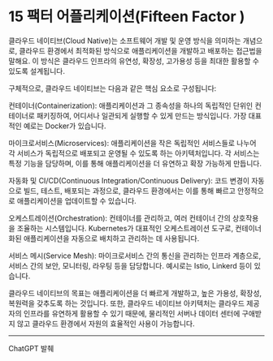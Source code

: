 # 15 팩터 어플리케이션(Fifteen Factor )

클라우드 네이티브(Cloud Native)는 소프트웨어 개발 및 운영 방식을 의미하는 개념으로, 클라우드 환경에서 최적화된 방식으로 애플리케이션을 개발하고 배포하는 접근법을 말해요. 이 방식은 클라우드 인프라의 유연성, 확장성, 고가용성 등을 최대한 활용할 수 있도록 설계됩니다.

구체적으로, 클라우드 네이티브는 다음과 같은 핵심 요소로 구성됩니다:

컨테이너(Containerization): 애플리케이션과 그 종속성을 하나의 독립적인 단위인 컨테이너로 패키징하여, 어디서나 일관되게 실행할 수 있게 만드는 방식입니다. 가장 대표적인 예로는 Docker가 있습니다.

마이크로서비스(Microservices): 애플리케이션을 작은 독립적인 서비스들로 나누어 각 서비스가 독립적으로 배포되고 운영될 수 있도록 하는 아키텍처입니다. 각 서비스는 특정 기능을 담당하며, 이를 통해 애플리케이션을 더 유연하고 확장 가능하게 만듭니다.

자동화 및 CI/CD(Continuous Integration/Continuous Delivery): 코드 변경이 자동으로 빌드, 테스트, 배포되는 과정으로, 클라우드 환경에서는 이를 통해 빠르고 안정적으로 애플리케이션을 업데이트할 수 있습니다.

오케스트레이션(Orchestration): 컨테이너를 관리하고, 여러 컨테이너 간의 상호작용을 조율하는 시스템입니다. Kubernetes가 대표적인 오케스트레이션 도구로, 컨테이너화된 애플리케이션을 자동으로 배치하고 관리하는 데 사용됩니다.

서비스 메시(Service Mesh): 마이크로서비스 간의 통신을 관리하는 인프라 계층으로, 서비스 간의 보안, 모니터링, 라우팅 등을 담당합니다. 예시로는 Istio, Linkerd 등이 있습니다.

클라우드 네이티브의 목표는 애플리케이션을 더 빠르게 개발하고, 높은 가용성, 확장성, 복원력을 갖추도록 하는 것입니다. 또한, 클라우드 네이티브 아키텍처는 클라우드 제공자의 인프라를 유연하게 활용할 수 있기 때문에, 물리적인 서버나 데이터 센터에 구애받지 않고 클라우드 환경에서 자원의 효율적인 사용이 가능합니다.

---

ChatGPT 발췌
